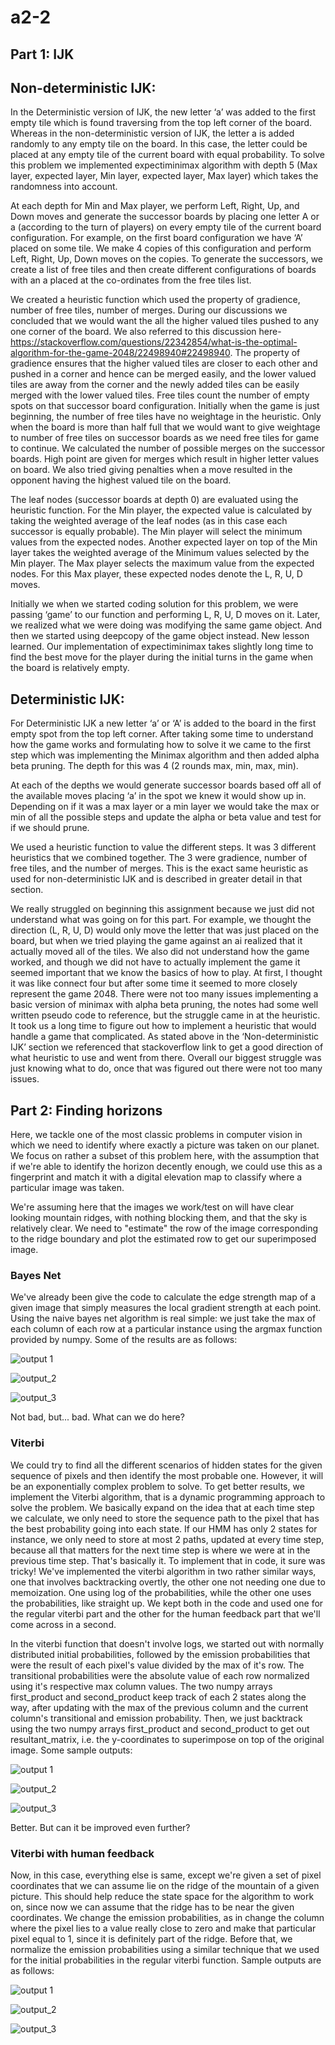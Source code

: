 # a2-2
## Part 1: IJK

## Non-deterministic IJK: 

In the Deterministic version of IJK, the new letter ‘a’ was added to the first empty tile which is found traversing from the top left corner of the board. Whereas in the non-deterministic version of IJK, the letter a is added randomly to any empty tile on the board. In this case, the letter could be placed at any empty tile of the current board with equal probability. To solve this problem we implemented expectiminimax algorithm with depth 5 (Max layer, expected layer, Min layer, expected layer, Max layer)  which takes the randomness into account.  

At each depth for Min and Max player, we perform Left, Right, Up, and Down moves and generate the successor boards by placing one letter A or a (according to the turn of players) on every empty tile of the current board configuration. For example, on the first board configuration we have ‘A’ placed on some tile. We make 4 copies of this configuration and perform Left, Right, Up, Down moves on the copies. To generate the successors, we create a list of free tiles and then create different configurations of boards with an a placed at the co-ordinates from the free tiles list. 

We created a heuristic function which used the property of gradience, number of free tiles, number of merges. During our discussions we concluded that we would want the all the higher valued tiles pushed to any one corner of the board. We also referred to this discussion here- https://stackoverflow.com/questions/22342854/what-is-the-optimal-algorithm-for-the-game-2048/22498940#22498940. The property of gradience ensures that the higher valued tiles are closer to each other and pushed in a corner and hence can be merged easily, and the lower valued tiles are away from the corner and the newly added tiles can be easily merged with the lower valued tiles. Free tiles count the number of empty spots on that successor board configuration. Initially when the game is just beginning, the number of free tiles have no weightage in the heuristic. Only when the board is more than half full that we would want to give weightage to number of free tiles on successor boards as we need free tiles for game to continue. We calculated the number of possible merges on the successor boards. High point are given for merges which result in higher letter values on board. We also tried giving penalties when a move resulted in the opponent having the highest valued tile on the board. 

The leaf nodes (successor boards at depth 0) are evaluated using the heuristic function. For the Min player, the expected value is calculated by taking the weighted average of the leaf nodes (as in this case each successor is equally probable). The Min player will select the minimum values from the expected nodes. Another expected layer on top of the Min layer takes the weighted average of the Minimum values selected by the Min player. The Max player selects the maximum value from the expected nodes. For this Max player, these expected nodes denote the L, R, U, D moves. 

Initially we when we started coding solution for this problem, we were passing ‘game’ to our function and performing L, R, U, D moves on it. Later, we realized what we were doing was modifying the same game object. And then we started using deepcopy of the game object instead. New lesson learned. Our implementation of expectiminimax takes slightly long time to find the best move for the player during the initial turns in the game when the board is relatively empty. 

## Deterministic IJK: 

For Deterministic IJK a new letter ‘a’ or ‘A’ is added to the board in the first empty spot from the top left corner.  After taking some time to understand how the game works and formulating how to solve it we came to the first step which was implementing the Minimax algorithm and then added alpha beta pruning.  The depth for this was 4 (2 rounds max, min, max, min).

At each of the depths we would generate successor boards based off all of the available moves placing ‘a’ in the spot we knew it would show up in.  Depending on if it was a max layer or a min layer we would take the max or min of all the possible steps and update the alpha or beta value and test for if we should prune.

We used a heuristic function to value the different steps.  It was 3 different heuristics that we combined together.  The 3 were gradience, number of free tiles, and the number of merges.  This is the exact same heuristic as used for non-deterministic IJK and is described in greater detail in that section.

We really struggled on beginning this assignment because we just did not understand what was going on for this part.  For example, we thought the direction (L, R, U, D) would only move the letter that was just placed on the board, but when we tried playing the game against an ai realized that it actually moved all of the tiles.  We also did not understand how the game worked, and though we did not have to actually implement the game it seemed important that we know the basics of how to play.  At first, I thought it was like connect four but after some time it seemed to more closely represent the game 2048.  There were not too many issues implementing a basic version of minimax with alpha beta pruning, the notes had some well written pseudo code to reference, but the struggle came in at the heuristic.  It took us a long time to figure out how to implement a heuristic that would handle a game that complicated.  As stated above in the ‘Non-deterministic IJK’ section we referenced that stackoverflow link to get a good direction of what heuristic to use and went from there.  Overall our biggest struggle was just knowing what to do, once that was figured out there were not too many issues.

## Part 2: Finding horizons

Here, we tackle one of the most classic problems in computer vision in which we need to identify where exactly a picture was taken on our planet. We focus on rather a subset of this problem here, with the assumption that if we're able to identify the horizon decently enough, we could use this as a fingerprint and match it with a digital elevation map to classify where a particular image was taken.

We're assuming here that the images we work/test on will have clear looking mountain ridges, with nothing blocking them, and that the sky is relatively clear. We need to "estimate" the row of the image corresponding to the ridge boundary and plot the estimated row to get our superimposed image.

### Bayes Net
We've already been give the code to calculate the edge strength map of a given image that simply measures the local gradient strength at each point. Using the naive bayes net algorithm is real simple: we just take the max of each column of each row at a particular instance using the argmax function provided by numpy. Some of the results are as follows:

![output 1](part2/bayes_net/mountain_output_simple.jpg)

![output_2](part2/bayes_net/mountain4_output_simple.jpg)

![output_3](part2/bayes_net/mountain7_output_simple.jpg)

Not bad, but... bad. What can we do here?

### Viterbi
We could try to find all the different scenarios of hidden states for the given sequence of pixels and then identify the most probable one. However, it will be an exponentially complex problem to solve. To get better results, we implement the Viterbi algorithm, that is a dynamic programming approach to solve the problem. We basically expand on the idea that at each time step we calculate, we only need to store the sequence path to the pixel that has the best probability going into each state. If our HMM has only 2 states for instance, we only need to store at most 2 paths, updated at every time step, because all that matters for the next time step is where we were at in the previous time step. That's basically it.
To implement that in code, it sure was tricky! We've implemented the viterbi algorithm in two rather similar ways, one that involves backtracking overtly, the other one not needing one due to memoization. One using log of the probabilities, while the other one uses the probabilities, like straight up. We kept both in the code and used one for the regular viterbi part and the other for the human feedback part that we'll come across in a second.

In the viterbi function that doesn't involve logs, we started out with normally distributed initial probabilities, followed by the emission probabilities that were the result of each pixel's value divided by the max of it's row. The transitional probabilities were the absolute value of each row normalized using it's respective max column values. The two numpy arrays first_product and second_product keep track of each 2 states along the way, after updating with the max of the previous column and the current column's transitional and emission probability. Then, we just backtrack using the two numpy arrays first_product and second_product to get out resultant_matrix, i.e. the y-coordinates to superimpose on top of the original image. Some sample outputs:

![output 1](part2/viterbi/mountain5_output_map.jpg)

![output_2](part2/viterbi/mountain4_output_map.jpg)

![output_3](part2/viterbi/mountain7_output_map.jpg)

Better. But can it be improved even further?

### Viterbi with human feedback

Now, in this case, everything else is same, except we're given a set of pixel coordinates that we can assume lie on the ridge of the mountain of a given picture. This should help reduce the state space for the algorithm to work on, since now we can assume that the ridge has to be near the given coordinates. We change the emission probabilities, as in change the column where the pixel lies to a value really close to zero and make that particular pixel equal to 1, since it is definitely part of the ridge. Before that, we normalize the emission probabilities using a similar technique that we used for the initial probabilities in the regular viterbi function. Sample outputs are as follows:

![output 1](part2/human_viterbi/mountain5_output_human.jpg)

![output_2](part2/human_viterbi/mountain8_output_human.jpg)

![output_3](part2/human_viterbi/mountain_output_human.jpg)
